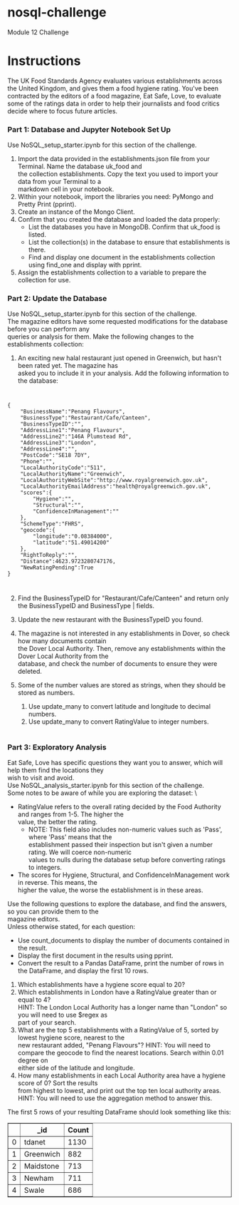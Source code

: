 # nosql-challenge
Module 12 Challenge

#
# Instructions
The UK Food Standards Agency evaluates various establishments across the United Kingdom, and gives them a food hygiene rating. You've been contracted by the editors of a food magazine, Eat Safe, Love, to evaluate some of the ratings data in order to help their journalists and food critics decide where to focus future articles.

### Part 1: Database and Jupyter Notebook Set Up
Use NoSQL_setup_starter.ipynb for this section of the challenge.
1. Import the data provided in the establishments.json file from your Terminal. Name the database uk_food and \
the collection establishments. Copy the text you used to import your data from your Terminal to a \
markdown cell in your notebook.
2. Within your notebook, import the libraries you need: PyMongo and Pretty Print (pprint).
3. Create an instance of the Mongo Client.
4. Confirm that you created the database and loaded the data properly:
    * List the databases you have in MongoDB. Confirm that uk_food is listed.
    * List the collection(s) in the database to ensure that establishments is there.
    * Find and display one document in the establishments collection using find_one and display with pprint.
5. Assign the establishments collection to a variable to prepare the collection for use.

### Part 2: Update the Database
Use NoSQL_setup_starter.ipynb for this section of the challenge. \
The magazine editors have some requested modifications for the database before you can perform any \
queries or analysis for them. Make the following changes to the establishments collection:

1. An exciting new halal restaurant just opened in Greenwich, but hasn't been rated yet. The magazine has \
asked you to include it in your analysis. Add the following information to the database:

#
    {
        "BusinessName":"Penang Flavours",
        "BusinessType":"Restaurant/Cafe/Canteen",
        "BusinessTypeID":"",
        "AddressLine1":"Penang Flavours",
        "AddressLine2":"146A Plumstead Rd",
        "AddressLine3":"London",
        "AddressLine4":"",
        "PostCode":"SE18 7DY",
        "Phone":"",
        "LocalAuthorityCode":"511",
        "LocalAuthorityName":"Greenwich",
        "LocalAuthorityWebSite":"http://www.royalgreenwich.gov.uk",
        "LocalAuthorityEmailAddress":"health@royalgreenwich.gov.uk",
        "scores":{
            "Hygiene":"",
            "Structural":"",
            "ConfidenceInManagement":""
        },
        "SchemeType":"FHRS",
        "geocode":{
            "longitude":"0.08384000",
            "latitude":"51.49014200"
        },
        "RightToReply":"",
        "Distance":4623.9723280747176,
        "NewRatingPending":True
    }
#

2. Find the BusinessTypeID for "Restaurant/Cafe/Canteen" and return only the BusinessTypeID and BusinessType |
fields.
3. Update the new restaurant with the BusinessTypeID you found.
4. The magazine is not interested in any establishments in Dover, so check how many documents contain \
the Dover Local Authority. Then, remove any establishments within the Dover Local Authority from the \
database, and check the number of documents to ensure they were deleted.
5. Some of the number values are stored as strings, when they should be stored as numbers.

    1. Use update_many to convert latitude and longitude to decimal numbers.
    2. Use update_many to convert RatingValue to integer numbers.
#
### Part 3: Exploratory Analysis
Eat Safe, Love has specific questions they want you to answer, which will help them find the locations they \
wish to visit and avoid.
 \
Use NoSQL_analysis_starter.ipynb for this section of the challenge. \
Some notes to be aware of while you are exploring the dataset: \
* RatingValue refers to the overall rating decided by the Food Authority and ranges from 1-5. The higher the \
value, the better the rating.
    * NOTE: This field also includes non-numeric values such as 'Pass', where 'Pass' means that the \
    establishment passed their inspection but isn't given a number rating. We will coerce non-numeric \
    values to nulls during the database setup before converting ratings to integers.
* The scores for Hygiene, Structural, and ConfidenceInManagement work in reverse. This means, the \
higher the value, the worse the establishment is in these areas.

Use the following questions to explore the database, and find the answers, so you can provide them to the \
magazine editors. \
Unless otherwise stated, for each question:
* Use count_documents to display the number of documents contained in the result.
* Display the first document in the results using pprint.
* Convert the result to a Pandas DataFrame, print the number of rows in the DataFrame, and display the first 10 rows.

1. Which establishments have a hygiene score equal to 20?
2. Which establishments in London have a RatingValue greater than or equal to 4? \
HINT: The London Local Authority has a longer name than "London" so you will need to use $regex as \
part of your search.
3. What are the top 5 establishments with a RatingValue of 5, sorted by lowest hygiene score, nearest to the \
new restaurant added, "Penang Flavours"?
HINT: You will need to compare the geocode to find the nearest locations. Search within 0.01 degree on \
either side of the latitude and longitude.
4. How many establishments in each Local Authority area have a hygiene score of 0? Sort the results \
from highest to lowest, and print out the top ten local authority areas.
HINT: You will need to use the aggregation method to answer this.

The first 5 rows of your resulting DataFrame should look something like this:

<table border=true>
    <tr>
        <th></th>
        <th>_id</th>
        <th>Count</th>
    </tr>
    <tr>
        <td>0</td>
        <td>tdanet</td>
        <td>1130</td>
    </tr>
    <tr>
        <td>1</td>
        <td>Greenwich</td>
        <td>882</td>
    </tr>
    <tr>
        <td>2</td>
        <td>Maidstone</td>
        <td>713</td>
    </tr>
    <tr>
        <td>3</td>
        <td>Newham</td>
        <td>711</td>
    </tr>
    <tr>
        <td>4</td>
        <td>Swale</td>
        <td>686</td>
    </tr>                    
</table>